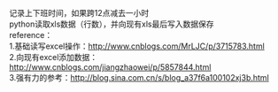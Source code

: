 记录上下班时间，如果跨12点减去一小时</br>
python读取xls数据（行数），并向现有xls最后写入数据保存</br>
reference：</br>
1.基础读写excel操作：http://www.cnblogs.com/MrLJC/p/3715783.html</br>
2.向现有excel添加数据：http://www.cnblogs.com/jiangzhaowei/p/5857844.html</br>
3.强有力的参考：http://blog.sina.com.cn/s/blog_a37f6a100102xj3b.html</br>
